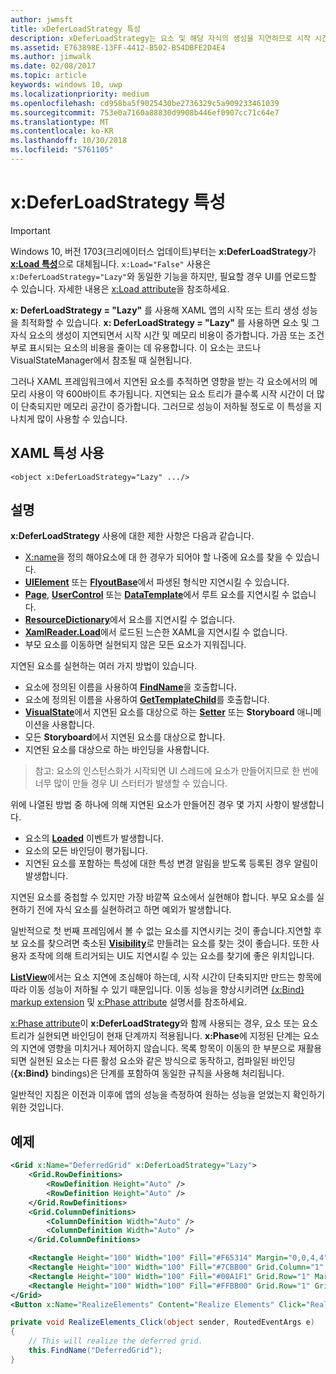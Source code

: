 ```yaml
---
author: jwmsft
title: xDeferLoadStrategy 특성
description: xDeferLoadStrategy는 요소 및 해당 자식의 생성을 지연하므로 시작 시간은 감소하고 메모리 사용량은 약간 늘어납니다.영향을 받는 각 요소는 메모리 사용량에 약 600바이트를 추가합니다.
ms.assetid: E763898E-13FF-4412-B502-B54DBFE2D4E4
ms.author: jimwalk
ms.date: 02/08/2017
ms.topic: article
keywords: windows 10, uwp
ms.localizationpriority: medium
ms.openlocfilehash: cd958ba5f9025430be2736329c5a909233461039
ms.sourcegitcommit: 753e0a7160a88830d9908b446ef0907cc71c64e7
ms.translationtype: MT
ms.contentlocale: ko-KR
ms.lasthandoff: 10/30/2018
ms.locfileid: "5761105"
---
```

# <a name="xdeferloadstrategy-attribute"></a>x:DeferLoadStrategy 특성

> [!IMPORTANT]
> Windows 10, 버전 1703(크리에이터스 업데이트)부터는 **x:DeferLoadStrategy**가 [**x:Load 특성**](x-load-attribute.md)으로 대체됩니다. `x:Load="False"` 사용은 `x:DeferLoadStrategy="Lazy"`와 동일한 기능을 하지만, 필요할 경우 UI를 언로드할 수 있습니다. 자세한 내용은 [x:Load attribute](x-load-attribute.md)을 참조하세요.

**x: DeferLoadStrategy = "Lazy"** 를 사용해 XAML 앱의 시작 또는 트리 생성 성능을 최적화할 수 있습니다. **x: DeferLoadStrategy = "Lazy"** 를 사용하면 요소 및 그 자식 요소의 생성이 지연되면서 시작 시간 및 메모리 비용이 증가합니다. 가끔 또는 조건부로 표시되는 요소의 비용을 줄이는 데 유용합니다. 이 요소는 코드나 VisualStateManager에서 참조될 때 실현됩니다.

그러나 XAML 프레임워크에서 지연된 요소를 추적하면 영향을 받는 각 요소에서의 메모리 사용이 약 600바이트 추가됩니다. 지연되는 요소 트리가 클수록 시작 시간이 더 많이 단축되지만 메모리 공간이 증가합니다. 그러므로 성능이 저하될 정도로 이 특성을 지나치게 많이 사용할 수 있습니다.

## <a name="xaml-attribute-usage"></a>XAML 특성 사용

``` syntax
<object x:DeferLoadStrategy="Lazy" .../>
```

## <a name="remarks"></a>설명

**x:DeferLoadStrategy** 사용에 대한 제한 사항은 다음과 같습니다.

- [X:name](x-name-attribute.md)을 정의 해야요소에 대 한 경우가 되어야 할 나중에 요소를 찾을 수 있습니다.
- [**UIElement**](https://msdn.microsoft.com/library/windows/apps/br208911) 또는 [**FlyoutBase**](https://msdn.microsoft.com/library/windows/apps/dn279249)에서 파생된 형식만 지연시킬 수 있습니다.
- [**Page**](https://msdn.microsoft.com/library/windows/apps/windows.ui.xaml.controls.page), [**UserControl**](https://msdn.microsoft.com/library/windows/apps/windows.ui.xaml.controls.usercontrol) 또는 [**DataTemplate**](https://msdn.microsoft.com/library/windows/apps/br242348)에서 루트 요소를 지연시킬 수 없습니다.
- [**ResourceDictionary**](https://msdn.microsoft.com/library/windows/apps/br208794)에서 요소를 지연시킬 수 없습니다.
- [**XamlReader.Load**](https://msdn.microsoft.com/library/windows/apps/br228048)에서 로드된 느슨한 XAML을 지연시킬 수 없습니다.
- 부모 요소를 이동하면 실현되지 않은 모든 요소가 지워집니다.

지연된 요소를 실현하는 여러 가지 방법이 있습니다.

- 요소에 정의된 이름을 사용하여 [**FindName**](https://msdn.microsoft.com/library/windows/apps/br208715)을 호출합니다.
- 요소에 정의된 이름을 사용하여 [**GetTemplateChild**](https://msdn.microsoft.com/library/windows/apps/br209416)를 호출합니다.
- [**VisualState**](https://msdn.microsoft.com/library/windows/apps/br209007)에서 지연된 요소를 대상으로 하는 [**Setter**](https://msdn.microsoft.com/library/windows/apps/br208817) 또는 **Storyboard** 애니메이션을 사용합니다.
- 모든 **Storyboard**에서 지연된 요소를 대상으로 합니다.
- 지연된 요소를 대상으로 하는 바인딩을 사용합니다.

> 참고: 요소의 인스턴스화가 시작되면 UI 스레드에 요소가 만들어지므로 한 번에 너무 많이 만들 경우 UI 스터터가 발생할 수 있습니다.

위에 나열된 방법 중 하나에 의해 지연된 요소가 만들어진 경우 몇 가지 사항이 발생합니다.

- 요소의 [**Loaded**](https://msdn.microsoft.com/library/windows/apps/br208723) 이벤트가 발생합니다.
- 요소의 모든 바인딩이 평가됩니다.
- 지연된 요소를 포함하는 특성에 대한 특성 변경 알림을 받도록 등록된 경우 알림이 발생합니다.

지연된 요소를 중첩할 수 있지만 가장 바깥쪽 요소에서 실현해야 합니다. 부모 요소를 실현하기 전에 자식 요소를 실현하려고 하면 예외가 발생합니다.

일반적으로 첫 번째 프레임에서 볼 수 없는 요소를 지연시키는 것이 좋습니다.지연할 후보 요소를 찾으려면 축소된 [**Visibility**](https://msdn.microsoft.com/library/windows/apps/br208992)로 만들려는 요소를 찾는 것이 좋습니다. 또한 사용자 조작에 의해 트리거되는 UI도 지연시킬 수 있는 요소를 찾기에 좋은 위치입니다.

[**ListView**](https://msdn.microsoft.com/library/windows/apps/br242878)에서는 요소 지연에 조심해야 하는데, 시작 시간이 단축되지만 만드는 항목에 따라 이동 성능이 저하될 수 있기 때문입니다. 이동 성능을 향상시키려면 [{x:Bind} markup extension](x-bind-markup-extension.md) 및 [x:Phase attribute](x-phase-attribute.md) 설명서를 참조하세요.

[x:Phase attribute](x-phase-attribute.md)이 **x:DeferLoadStrategy**와 함께 사용되는 경우, 요소 또는 요소 트리가 실현되면 바인딩이 현재 단계까지 적용됩니다. **x:Phase**에 지정된 단계는 요소의 지연에 영향을 미치거나 제어하지 않습니다. 목록 항목이 이동의 한 부분으로 재활용되면 실현된 요소는 다른 활성 요소와 같은 방식으로 동작하고, 컴파일된 바인딩(**{x:Bind}** bindings)은 단계를 포함하여 동일한 규칙을 사용해 처리됩니다.

일반적인 지침은 이전과 이후에 앱의 성능을 측정하여 원하는 성능을 얻었는지 확인하기 위한 것입니다.

## <a name="example"></a>예제

```xml
<Grid x:Name="DeferredGrid" x:DeferLoadStrategy="Lazy">
    <Grid.RowDefinitions>
        <RowDefinition Height="Auto" />
        <RowDefinition Height="Auto" />
    </Grid.RowDefinitions>
    <Grid.ColumnDefinitions>
        <ColumnDefinition Width="Auto" />
        <ColumnDefinition Width="Auto" />
    </Grid.ColumnDefinitions>

    <Rectangle Height="100" Width="100" Fill="#F65314" Margin="0,0,4,4" />
    <Rectangle Height="100" Width="100" Fill="#7CBB00" Grid.Column="1" Margin="4,0,0,4" />
    <Rectangle Height="100" Width="100" Fill="#00A1F1" Grid.Row="1" Margin="0,4,4,0" />
    <Rectangle Height="100" Width="100" Fill="#FFBB00" Grid.Row="1" Grid.Column="1" Margin="4,4,0,0" />
</Grid>
<Button x:Name="RealizeElements" Content="Realize Elements" Click="RealizeElements_Click"/>
```

```csharp
private void RealizeElements_Click(object sender, RoutedEventArgs e)
{
    // This will realize the deferred grid.
    this.FindName("DeferredGrid");
}
```
